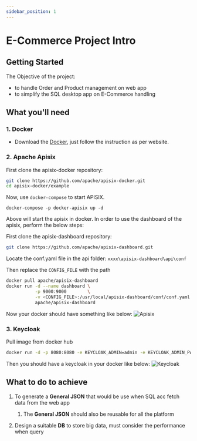 ```yaml
---
sidebar_position: 1
---
```


# E-Commerce Project Intro

## Getting Started

The Objective of the project:
- to handle Order and Product management on web app
- to simplify the SQL desktop app on E-Commerce handling

## What you'll need

### 1. Docker

- Download the [Docker](https://www.docker.com/), just follow the instruction as per website.

### 2. Apache Apisix

First clone the apisix-docker repository:

```bash
git clone https://github.com/apache/apisix-docker.git
cd apisix-docker/example
```
Now, use `docker-compose` to start APISIX.

```bach
docker-compose -p docker-apisix up -d
```

Above will start the apisix in docker. In order to use the dashboard of the apisix, perform the below steps:

First clone the apisix-dashboard repository:

```bash
git clone https://github.com/apache/apisix-dashboard.git
```

Locate the conf.yaml file in the api folder: `xxxx\apisix-dashboard\api\conf`

Then replace the `CONFIG_FILE` with the path
```bash
docker pull apache/apisix-dashboard
docker run -d --name dashboard \
           -p 9000:9000        \
           -v <CONFIG_FILE>:/usr/local/apisix-dashboard/conf/conf.yaml \
           apache/apisix-dashboard
```

Now your docker should have something like below:
![Apisix](/img/apisix.png)

### 3. Keycloak
Pull image from docker hub

```bash
docker run -d -p 8080:8080 -e KEYCLOAK_ADMIN=admin -e KEYCLOAK_ADMIN_PASSWORD=admin quay.io/keycloak/keycloak:25.0.4 start-dev
```
Then you should have a keycloak in your docker like below:
![Keycloak](/img/keycloak.png)

## What to do to achieve

1. To generate a **General JSON** that would be use when SQL acc fetch data from the web app

    1. The **General JSON** should also be reusable for all the platform

2. Design a suitable **DB** to store big data, must consider the performance when query
